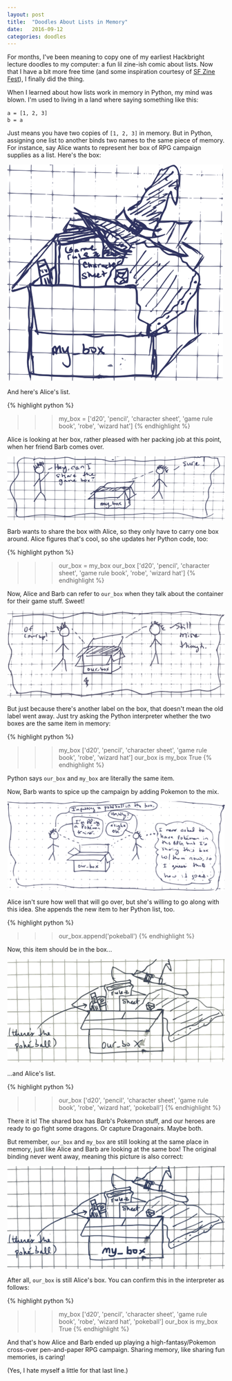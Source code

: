```yaml
---
layout: post
title:  "Doodles About Lists in Memory"
date:   2016-09-12
categories: doodles
---
```


For months, I've been meaning to copy one of my earliest Hackbright lecture doodles
to my computer: a fun lil zine-ish comic about lists. Now that I have a bit more free time 
(and some inspiration courtesy of [SF Zine Fest](https://twitter.com/sfzinefest)),
I finally did the thing.

When I learned about how lists work in memory in Python, my mind was blown. I'm used to
living in a land where saying something like this:

```
a = [1, 2, 3]
b = a
``` 

Just means you have two copies of `[1, 2, 3]` in memory. But in Python, assigning one list to 
another binds two names to the same piece of memory. For instance, say Alice wants to 
represent her box of RPG campaign supplies as a list. Here's the box:

![A box (list) of game stuff.](https://raw.githubusercontent.com/jgriffith23/jgriffith23.github.io/39bf3201d1cbb4b8ffab254f864c3464b292e2f2/assets/my_box.png)

And here's Alice's list.

{% highlight python %}
>>> my_box = ['d20', 'pencil', 'character sheet', 'game rule book', 'robe', 'wizard hat']
{% endhighlight %}

Alice is looking at her box, rather pleased with her packing job at this point, when 
her friend Barb comes over.

![Can we share?](https://raw.githubusercontent.com/jgriffith23/jgriffith23.github.io/master/assets/can_we_share.png)

Barb wants to share the box with Alice, so they only have to carry one box around.
Alice figures that's cool, so she updates her Python code, too:

{% highlight python %}
>>> our_box = my_box
>>> our_box
['d20', 'pencil', 'character sheet', 'game rule book', 'robe', 'wizard hat']
{% endhighlight %}

Now, Alice and Barb can refer to `our_box` when they talk about the container for
their game stuff. Sweet!

![Still my_box, but okay.](https://raw.githubusercontent.com/jgriffith23/jgriffith23.github.io/39bf3201d1cbb4b8ffab254f864c3464b292e2f2/assets/still_mine.png)

But just because there's another label on the box, that doesn't
mean the old label went away. Just try asking the Python interpreter whether
the two boxes are the same item in memory:

{% highlight python %}
>>> my_box
['d20', 'pencil', 'character sheet', 'game rule book', 'robe', 'wizard hat']
>>> our_box is my_box
True
{% endhighlight %}

Python says `our_box` and `my_box` are literally the same item. 

Now, Barb wants to spice up the campaign by adding Pokemon to the mix.

![Let's add a Pokeball, ok?](https://raw.githubusercontent.com/jgriffith23/jgriffith23.github.io/39bf3201d1cbb4b8ffab254f864c3464b292e2f2/assets/pokeball.png)

Alice isn't sure how well that will go over, but she's willing to go along with this idea.
She appends the new item to her Python list, too.

{% highlight python %}
>>> our_box.append('pokeball')
{% endhighlight %}

Now, this item should be in the box...

![This box is my life now.](https://raw.githubusercontent.com/jgriffith23/jgriffith23.github.io/39bf3201d1cbb4b8ffab254f864c3464b292e2f2/assets/our_box.png)

...and Alice's list.

{% highlight python %}
>>> our_box
['d20', 'pencil', 'character sheet', 'game rule book', 'robe', 'wizard hat', 'pokeball']
{% endhighlight %}

There it is! The shared box has Barb's Pokemon stuff, and our heroes are ready to go
fight some dragons. Or capture Dragonairs. Maybe both.

But remember, `our_box` and `my_box` are still looking at the same place in memory, just
like Alice and Barb are looking at the same box! The original binding never went away, 
meaning this picture is also correct:

![But this is also true.](https://raw.githubusercontent.com/jgriffith23/jgriffith23.github.io/39bf3201d1cbb4b8ffab254f864c3464b292e2f2/assets/g4147.png)

After all, `our_box` is still Alice's box. You can confirm this in the interpreter
as follows:

{% highlight python %}
>>> my_box
['d20', 'pencil', 'character sheet', 'game rule book', 'robe', 'wizard hat', 'pokeball']
>>> our_box is my_box
True
{% endhighlight %}

And that's how Alice and Barb ended up playing a high-fantasy/Pokemon cross-over
pen-and-paper RPG campaign. Sharing memory, like sharing fun memories, is caring!

(Yes, I hate myself a little for that last line.)